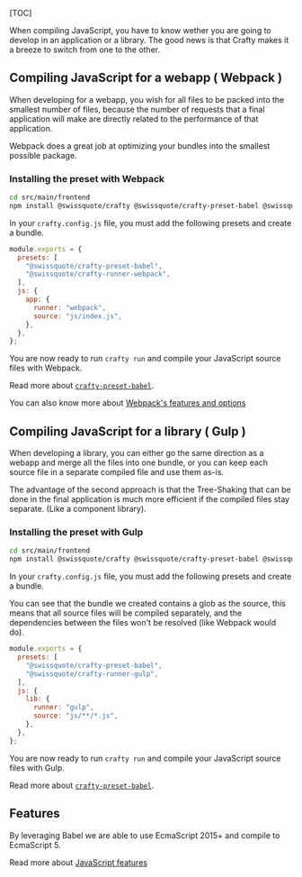 [TOC]

When compiling JavaScript, you have to know wether you are going to develop in
an application or a library. The good news is that Crafty makes it a breeze to
switch from one to the other.

## Compiling JavaScript for a webapp ( Webpack )

When developing for a webapp, you wish for all files to be packed into the
smallest number of files, because the number of requests that a final
application will make are directly related to the performance of that
application.

Webpack does a great job at optimizing your bundles into the
smallest possible package.

### Installing the preset with Webpack

```bash
cd src/main/frontend
npm install @swissquote/crafty @swissquote/crafty-preset-babel @swissquote/crafty-runner-webpack --save
```

In your `crafty.config.js` file, you must add the following presets and create a
bundle.

```javascript
module.exports = {
  presets: [
    "@swissquote/crafty-preset-babel",
    "@swissquote/crafty-runner-webpack",
  ],
  js: {
    app: {
      runner: "webpack",
      source: "js/index.js",
    },
  },
};
```

You are now ready to run `crafty run` and compile your JavaScript source files
with Webpack.

Read more about [`crafty-preset-babel`](05_Packages/05_crafty-preset-babel).

You can also know more about
[Webpack's features and options](05_Packages/02_crafty-runner-webpack.md)

## Compiling JavaScript for a library ( Gulp )

When developing a library, you can either go the same direction as a webapp and
merge all the files into one bundle, or you can keep each source file in a
separate compiled file and use them as-is.

The advantage of the second approach is that the Tree-Shaking that can be done
in the final application is much more efficient if the compiled files stay
separate. (Like a component library).

### Installing the preset with Gulp

```bash
cd src/main/frontend
npm install @swissquote/crafty @swissquote/crafty-preset-babel @swissquote/crafty-runner-gulp --save
```

In your `crafty.config.js` file, you must add the following presets and create a
bundle.

You can see that the bundle we created contains a glob as the source, this means
that all source files will be compiled separately, and the dependencies between
the files won't be resolved (like Webpack would do).

```javascript
module.exports = {
  presets: [
    "@swissquote/crafty-preset-babel",
    "@swissquote/crafty-runner-gulp",
  ],
  js: {
    lib: {
      runner: "gulp",
      source: "js/**/*.js",
    },
  },
};
```

You are now ready to run `crafty run` and compile your JavaScript source files
with Gulp.

Read more about [`crafty-preset-babel`](05_Packages/05_crafty-preset-babel).

## Features

By leveraging Babel we are able to use EcmaScript 2015+ and compile to
EcmaScript 5.

Read more about
[JavaScript features](05_Packages/05_crafty-preset-babel/JavaScript_Features.md)
